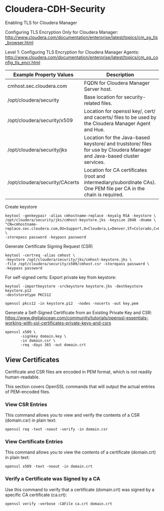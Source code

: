 # Cloudera-CDH-Security

Enabling TLS for Cloudera Manager

Configuring TLS Encryption Only for Cloudera Manager:
http://www.cloudera.com/documentation/enterprise/latest/topics/cm_sg_tls_browser.html

Level 1: Configuring TLS Encryption for Cloudera Manager Agents:
http://www.cloudera.com/documentation/enterprise/latest/topics/cm_sg_config_tls_encr.html

Example Property Values	| Description
------------------------|------------
cmhost.sec.cloudera.com	| FQDN for Cloudera Manager Server host.
/opt/cloudera/security	| Base location for security-related files.
/opt/cloudera/security/x509	| Location for openssl key/, cert/ and cacerts/ files to be used by the Cloudera Manager Agent and Hue.
/opt/cloudera/security/jks	| Location for the Java-based keystore/ and truststore/ files for use by Cloudera Manager and Java-based cluster services.
/opt/cloudera/security/CAcerts	| Location for CA certificates (root and intermediary/subordinate CAs). One PEM file per CA in the chain is required.

Create keystore
```
keytool -genkeypair -alias cmhostname-replace -keyalg RSA -keystore \
/opt/cloudera/security/jks/cmhost-keystore.jks -keysize 2048 -dname \
"CN=cmhostname-replace.sec.cloudera.com,OU=Support,O=Cloudera,L=Denver,ST=Colorado,C=US" \
-storepass password -keypass password
```

Generate Certificate Signing Request (CSR)
```
keytool -certreq -alias cmhost \
-keystore /opt/cloudera/security/jks/cmhost-keystore.jks \
-file /opt/cloudera/security/x509/cmhost.csr -storepass password \
-keypass password
```

For self-signed certs:
Export private key from keystore:
```
keytool -importkeystore -srckeystore keystore.jks -destkeystore keystore.p12
-deststoretype PKCS12
```
```
openssl pkcs12 -in keystore.p12  -nodes -nocerts -out key.pem
```
Generate a Self-Signed Certificate from an Existing Private Key and CSR:
https://www.digitalocean.com/community/tutorials/openssl-essentials-working-with-ssl-certificates-private-keys-and-csrs
```
openssl x509 \
       -signkey domain.key \
       -in domain.csr \
       -req -days 365 -out domain.crt
```

## View Certificates
Certificate and CSR files are encoded in PEM format, which is not readily human-readable.

This section covers OpenSSL commands that will output the actual entries of PEM-encoded files.

### View CSR Entries
This command allows you to view and verify the contents of a CSR (domain.csr) in plain text:
```
openssl req -text -noout -verify -in domain.csr
```

### View Certificate Entries
This command allows you to view the contents of a certificate (domain.crt) in plain text:
```
openssl x509 -text -noout -in domain.crt
```

### Verify a Certificate was Signed by a CA
Use this command to verify that a certificate (domain.crt) was signed by a specific CA certificate (ca.crt):
```
openssl verify -verbose -CAFile ca.crt domain.crt
```
